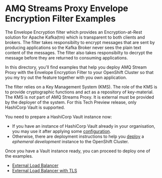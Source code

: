 # AMQ Streams Proxy Envelope Encryption Filter Examples

The Envelope Encryption filter which provides an Encryption-at-Rest solution for Apache Kafka(tm) which is transparent to both clients and brokers. The filter takes
responsibilty to encrypt messages that are sent by producing applications so the Kafka Broker never sees the plain text content of the messages.  The filter also takes responsibilty
to decrypt the message before they are returned to consuming applications.

In this directory, you'll find examples that help you deploy AMQ Stream Proxy with the Envelope Encryption Filter to your OpenShift Cluster so that you my try out the feature together
with you own application.

The filter relies on a Key Management System (KMS). The role of the KMS is to provide cryptographic functions and act as a repository of key-material. The KMS is *not* part of AMQ Streams
Proxy.  It is external must be provided by the deployer of the system.  For this Tech Preview release, only HashiCorp Vault is supported.

You need to prepare a HashiCorp Vault instance now:

* If you have an instance of HashiCorp Vault already in your organisation, you may use it after applying some [configuration](./PREPARE_KMS.md#using-an-existing-vault-instance).
* Otherwise, there are deployment instructions to help you [deploy](./PREPARE_KMS.md) a *ephemeral development* instance to the OpenShift Cluster.

Once you have a Vault instance ready, you can proceed to deploy one of the examples.

* [External Load Balancer](./proxy_exposed_by_loadbalancer)
* [External Load Balancer with TLS](./proxy_exposed_by_loadbalancer_with_tls)

